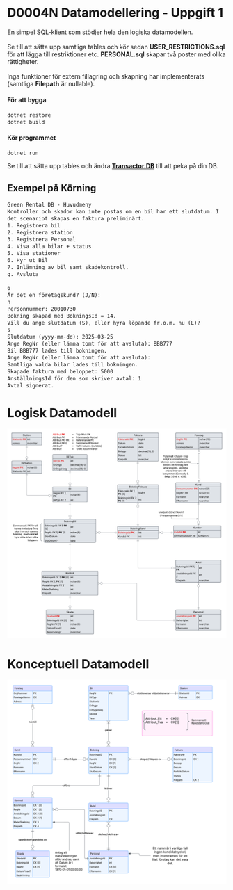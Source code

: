 # D0004N Datamodellering - Uppgift 1
En simpel SQL-klient som stödjer hela den logiska datamodellen.<br><br>
Se till att sätta upp samtliga tables och kör sedan <b>USER_RESTRICTIONS.sql</b> för att lägga till restriktioner etc. <b>PERSONAL.sql</b> skapar två poster med olika rättigheter.
<br><br>
Inga funktioner för extern fillagring och skapning har implementerats (samtliga <b>Filepath</b> är nullable).

#### För att bygga
    dotnet restore
    dotnet build

#### Kör programmet
    dotnet run

Se till att sätta upp tables och ändra <u><b>Transactor.DB</b></u> till att peka på din DB.

## Exempel på Körning
    
    Green Rental DB - Huvudmeny
    Kontroller och skador kan inte postas om en bil har ett slutdatum. I det scenariot skapas en faktura preliminärt.
    1. Registrera bil
    2. Registrera station
    3. Registrera Personal
    4. Visa alla bilar + status
    5. Visa stationer
    6. Hyr ut Bil
    7. Inlämning av bil samt skadekontroll.
    q. Avsluta
    
    6
    Är det en företagskund? (J/N):
    n
    Personnummer: 20010730
    Bokning skapad med BokningsId = 14.
    Vill du ange slutdatum (S), eller hyra löpande fr.o.m. nu (L)?
    s
    Slutdatum (yyyy-mm-dd): 2025-03-25
    Ange RegNr (eller lämna tomt för att avsluta): BBB777
    Bil BBB777 lades till bokningen.
    Ange RegNr (eller lämna tomt för att avsluta):
    Samtliga valda bilar lades till bokningen.
    Skapade faktura med beloppet: 5000
    AnställningsId för den som skriver avtal: 1
    Avtal signerat.

# Logisk Datamodell
![alt text](D0004N_Logisk.png)

# Konceptuell Datamodell
![alt text](D0004N_Konceptuell.png)
